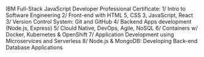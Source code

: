 IBM Full-Stack JavaScript Developer Professional Certificate:
1/ Intro to Software Engineering
2/ Front-end with HTML 5, CSS 3, JavaScript, React
3/ Version Control System: Git and GitHub
4/ Backend Apps development (Node.js, Express)
5/ Clould Native, DevOps, Agile, NoSQL
6/ Containers w/ Docker, Kubernetes & OpenShift
7/ Application Development using Microservices and Serverless
8/ Node.js & MongoDB: Developing Back-end Database Applications
